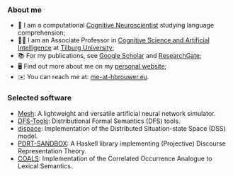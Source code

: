 ### About me

- :brain: I am a computational [Cognitive Neuroscientist](https://www.rug.nl/research/portal/publications/the-electrophysiology-of-language-comprehension(32f172dc-8ee5-42bf-a91f-c2406398c019).html) studying language comprehension;
- :man_scientist: I am an Associate Professor in [Cognitive Science and Artificial Intelligence](https://www.tilburguniversity.edu/about/schools/tshd/departments/dca) at [Tilburg University](https://www.tilburguniversity.edu/);
- :books: For my publications, see [Google Scholar](https://scholar.google.com/citations?user=NtJ_vCwAAAAJ&hl=en&oi=ao) and [ResearchGate](http://www.researchgate.net/profile/Harm_Brouwer/);
- :desktop_computer: Find out more about me on my [personal website](http://www.hbrouwer.eu/);
- :envelope: You can reach me at: [me-at-hbrouwer.eu](mailto:me-at-hbrouwer.eu).

### Selected software

* [Mesh](https://github.com/hbrouwer/mesh): A lightweight and versatile artificial neural network simulator.
* [DFS-Tools](http://github.com/hbrouwer/dfs-tools): Distributional Formal Semantics (DFS) tools.
* [dispace](http://github.com/hbrouwer/dispace): Implementation of the Distributed Situation-state Space (DSS) model.
* [PDRT-SANDBOX](http://hbrouwer.github.io/pdrt-sandbox/): A Haskell library implementing (Projective) Discourse Representation Theory.
* [COALS](http://github.com/hbrouwer/coals): Implementation of the Correlated Occurrence Analogue to Lexical Semantics.
